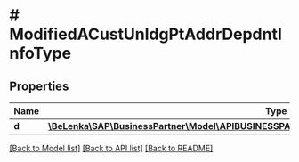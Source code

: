 # # ModifiedACustUnldgPtAddrDepdntInfoType

## Properties

Name | Type | Description | Notes
------------ | ------------- | ------------- | -------------
**d** | [**\BeLenka\SAP\BusinessPartner\Model\APIBUSINESSPARTNERACustUnldgPtAddrDepdntInfoTypeUpdate**](APIBUSINESSPARTNERACustUnldgPtAddrDepdntInfoTypeUpdate.md) |  | [optional]

[[Back to Model list]](../../README.md#models) [[Back to API list]](../../README.md#endpoints) [[Back to README]](../../README.md)
